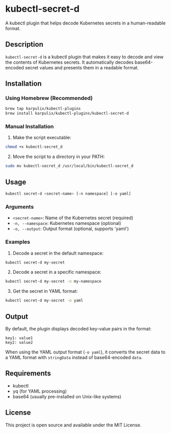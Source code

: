 # kubectl-secret-d

A kubectl plugin that helps decode Kubernetes secrets in a human-readable format.

## Description

`kubectl-secret-d` is a kubectl plugin that makes it easy to decode and view the contents of Kubernetes secrets. It automatically decodes base64-encoded secret values and presents them in a readable format.

## Installation

### Using Homebrew (Recommended)

```bash
brew tap karpulix/kubectl-plugins
brew install karpulix/kubectl-plugins/kubectl-secret-d
```

### Manual Installation

1. Make the script executable:
```bash
chmod +x kubectl-secret_d
```

2. Move the script to a directory in your PATH:
```bash
sudo mv kubectl-secret_d /usr/local/bin/kubectl-secret_d
```

## Usage

```bash
kubectl secret-d <secret-name> [-n namespace] [-o yaml]
```

### Arguments

- `<secret-name>`: Name of the Kubernetes secret (required)
- `-n, --namespace`: Kubernetes namespace (optional)
- `-o, --output`: Output format (optional, supports 'yaml')

### Examples

1. Decode a secret in the default namespace:
```bash
kubectl secret-d my-secret
```

2. Decode a secret in a specific namespace:
```bash
kubectl secret-d my-secret -n my-namespace
```

3. Get the secret in YAML format:
```bash
kubectl secret-d my-secret -o yaml
```

## Output

By default, the plugin displays decoded key-value pairs in the format:
```
key1: value1
key2: value2
```

When using the YAML output format (`-o yaml`), it converts the secret data to a YAML format with `stringData` instead of base64-encoded `data`.

## Requirements

- kubectl
- yq (for YAML processing)
- base64 (usually pre-installed on Unix-like systems)

## License

This project is open source and available under the MIT License. 